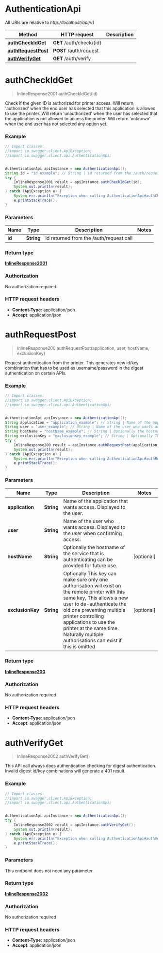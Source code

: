 # AuthenticationApi

All URIs are relative to *http://localhost/api/v1*

Method | HTTP request | Description
------------- | ------------- | -------------
[**authCheckIdGet**](AuthenticationApi.md#authCheckIdGet) | **GET** /auth/check/{id} | 
[**authRequestPost**](AuthenticationApi.md#authRequestPost) | **POST** /auth/request | 
[**authVerifyGet**](AuthenticationApi.md#authVerifyGet) | **GET** /auth/verify | 


<a name="authCheckIdGet"></a>
# **authCheckIdGet**
> InlineResponse2001 authCheckIdGet(id)



Check if the given ID is authorized for printer access. Will return &#39;authorized&#39; when the end user has selected that this application is allowed to use the printer. Will return &#39;unauthorized&#39; when the user has selected that the application is not allowed to access the printer. Will return &#39;unknown&#39; when the end user has not selected any option yet.

### Example
```java
// Import classes:
//import io.swagger.client.ApiException;
//import io.swagger.client.api.AuthenticationApi;


AuthenticationApi apiInstance = new AuthenticationApi();
String id = "id_example"; // String | id returned from the /auth/request call
try {
    InlineResponse2001 result = apiInstance.authCheckIdGet(id);
    System.out.println(result);
} catch (ApiException e) {
    System.err.println("Exception when calling AuthenticationApi#authCheckIdGet");
    e.printStackTrace();
}
```

### Parameters

Name | Type | Description  | Notes
------------- | ------------- | ------------- | -------------
 **id** | **String**| id returned from the /auth/request call |

### Return type

[**InlineResponse2001**](InlineResponse2001.md)

### Authorization

No authorization required

### HTTP request headers

 - **Content-Type**: application/json
 - **Accept**: application/json

<a name="authRequestPost"></a>
# **authRequestPost**
> InlineResponse200 authRequestPost(application, user, hostName, exclusionKey)



Request authentication from the printer. This generates new id/key combination that has to be used as username/password in the digest authentication on certain APIs.

### Example
```java
// Import classes:
//import io.swagger.client.ApiException;
//import io.swagger.client.api.AuthenticationApi;


AuthenticationApi apiInstance = new AuthenticationApi();
String application = "application_example"; // String | Name of the application that wants access. Displayed to the user.
String user = "user_example"; // String | Name of the user who wants access. Displayed to the user when confirming access.
String hostName = "hostName_example"; // String | Optionally the hostname of the service that is authenticating can be provided for future use.
String exclusionKey = "exclusionKey_example"; // String | Optionally This key can make sure only one authorisation will exist on the remote printer with this same key, This allows a new user to de-authenticate the old one preventing multiple printer controlling applications to use the printer at the same time. Naturally multiple authorisations can exist if this is omitted
try {
    InlineResponse200 result = apiInstance.authRequestPost(application, user, hostName, exclusionKey);
    System.out.println(result);
} catch (ApiException e) {
    System.err.println("Exception when calling AuthenticationApi#authRequestPost");
    e.printStackTrace();
}
```

### Parameters

Name | Type | Description  | Notes
------------- | ------------- | ------------- | -------------
 **application** | **String**| Name of the application that wants access. Displayed to the user. |
 **user** | **String**| Name of the user who wants access. Displayed to the user when confirming access. |
 **hostName** | **String**| Optionally the hostname of the service that is authenticating can be provided for future use. | [optional]
 **exclusionKey** | **String**| Optionally This key can make sure only one authorisation will exist on the remote printer with this same key, This allows a new user to de-authenticate the old one preventing multiple printer controlling applications to use the printer at the same time. Naturally multiple authorisations can exist if this is omitted | [optional]

### Return type

[**InlineResponse200**](InlineResponse200.md)

### Authorization

No authorization required

### HTTP request headers

 - **Content-Type**: application/json
 - **Accept**: application/json

<a name="authVerifyGet"></a>
# **authVerifyGet**
> InlineResponse2002 authVerifyGet()



This API call always does authentication checking for digest authentication. Invalid digest id/key combinations will generate a 401 result.

### Example
```java
// Import classes:
//import io.swagger.client.ApiException;
//import io.swagger.client.api.AuthenticationApi;


AuthenticationApi apiInstance = new AuthenticationApi();
try {
    InlineResponse2002 result = apiInstance.authVerifyGet();
    System.out.println(result);
} catch (ApiException e) {
    System.err.println("Exception when calling AuthenticationApi#authVerifyGet");
    e.printStackTrace();
}
```

### Parameters
This endpoint does not need any parameter.

### Return type

[**InlineResponse2002**](InlineResponse2002.md)

### Authorization

No authorization required

### HTTP request headers

 - **Content-Type**: application/json
 - **Accept**: application/json

